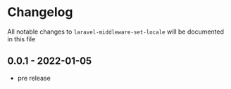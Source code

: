 # Changelog

All notable changes to `laravel-middleware-set-locale` will be documented in this file

## 0.0.1 - 2022-01-05

- pre release
